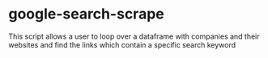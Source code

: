 # google-search-scrape
This script allows a user to loop over a dataframe with companies and their websites and find the links which contain a specific search keyword
